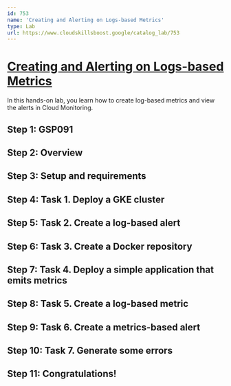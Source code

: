 ```yaml
---
id: 753
name: 'Creating and Alerting on Logs-based Metrics'
type: Lab
url: https://www.cloudskillsboost.google/catalog_lab/753
---
```


# [Creating and Alerting on Logs-based Metrics](https://www.cloudskillsboost.google/catalog_lab/753)

In this hands-on lab, you learn how to create log-based metrics and view the alerts in Cloud Monitoring.

## Step 1: GSP091

## Step 2: Overview

## Step 3: Setup and requirements

## Step 4: Task 1. Deploy a GKE cluster

## Step 5: Task 2. Create a log-based alert

## Step 6: Task 3. Create a Docker repository

## Step 7: Task 4. Deploy a simple application that emits metrics

## Step 8: Task 5. Create a log-based metric

## Step 9: Task 6. Create a metrics-based alert

## Step 10: Task 7. Generate some errors

## Step 11: Congratulations!
